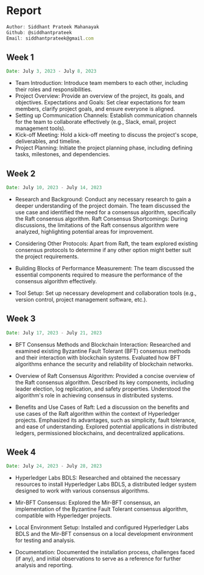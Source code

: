 # Report

```js
Author: Siddhant Prateek Mahanayak
Github: @siddhantprateek
Email: siddhantprateek@gmail.com
```

## Week 1

```js
Date: July 3, 2023 - July 8, 2023
```

- Team Introduction: Introduce team members to each other, including their roles and responsibilities.
- Project Overview: Provide an overview of the project, its goals, and objectives.
Expectations and Goals: Set clear expectations for team members, clarify project goals, and ensure everyone is aligned.
- Setting up Communication Channels: Establish communication channels for the team to collaborate effectively (e.g., Slack, email, project management tools).
- Kick-off Meeting: Hold a kick-off meeting to discuss the project's scope, deliverables, and timeline.
- Project Planning: Initiate the project planning phase, including defining tasks, milestones, and dependencies.

## Week 2 
```js
Date: July 10, 2023 - July 14, 2023
```

- Research and Background: Conduct any necessary research to gain a deeper understanding of the project domain. The team discussed the use case and identified the need for a consensus algorithm, specifically the Raft consensus algorithm. Raft Consensus Shortcomings: During discussions, the limitations of the Raft consensus algorithm were analyzed, highlighting potential areas for improvement.

- Considering Other Protocols: Apart from Raft, the team explored existing consensus protocols to determine if any other option might better suit the project requirements.

- Building Blocks of Performance Measurement: The team discussed the essential components required to measure the performance of the consensus algorithm effectively.

- Tool Setup: Set up necessary development and collaboration tools (e.g., version control, project management software, etc.).

## Week 3

```js
Date: July 17, 2023 - July 21, 2023
```

- BFT Consensus Methods and Blockchain Interaction: Researched and examined existing Byzantine Fault Tolerant (BFT) consensus methods and their interaction with blockchain systems. Evaluated how BFT algorithms enhance the security and reliability of blockchain networks.

- Overview of Raft Consensus Algorithm: Provided a concise overview of the Raft consensus algorithm. Described its key components, including leader election, log replication, and safety properties. Understood the algorithm's role in achieving consensus in distributed systems.

- Benefits and Use Cases of Raft: Led a discussion on the benefits and use cases of the Raft algorithm within the context of Hyperledger projects. Emphasized its advantages, such as simplicity, fault tolerance, and ease of understanding. Explored potential applications in distributed ledgers, permissioned blockchains, and decentralized applications.

## Week 4

```js
Date: July 24, 2023 - July 28, 2023
```

- Hyperledger Labs BDLS: Researched and obtained the necessary resources to install Hyperledger Labs BDLS, a distributed ledger system designed to work with various consensus algorithms.

- Mir-BFT Consensus: Explored the Mir-BFT consensus, an implementation of the Byzantine Fault Tolerant consensus algorithm, compatible with Hyperledger projects.

- Local Environment Setup: Installed and configured Hyperledger Labs BDLS and the Mir-BFT consensus on a local development environment for testing and analysis.

- Documentation: Documented the installation process, challenges faced (if any), and initial observations to serve as a reference for further analysis and reporting.